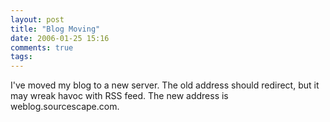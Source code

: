 ```yaml
---
layout: post
title: "Blog Moving"
date: 2006-01-25 15:16
comments: true
tags:
---
```

I've moved my blog to a new server. The old address should redirect, but it may wreak havoc with RSS feed. The new address is weblog.sourcescape.com.